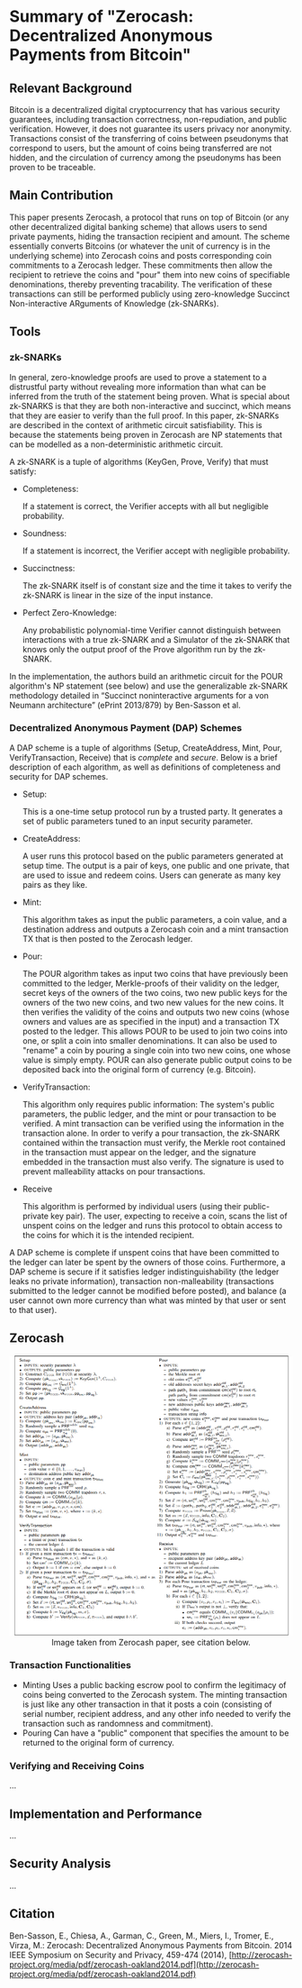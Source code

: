 # Summary of "Zerocash: Decentralized Anonymous Payments from Bitcoin"

## Relevant Background

Bitcoin is a decentralized digital cryptocurrency that has various security guarantees, including transaction correctness, non-repudiation, and public verification. However, it does not guarantee its users privacy nor anonymity. Transactions consist of the transferring of coins between pseudonyms that correspond to users, but the amount of coins being transferred are not hidden, and the circulation of currency among the pseudonyms has been proven to be traceable.

## Main Contribution

This paper presents Zerocash, a protocol that runs on top of Bitcoin (or any other decentralized digital banking scheme) that allows users to send private payments, hiding the transaction recipient and amount. The scheme essentially converts Bitcoins (or whatever the unit of currency is in the underlying scheme) into Zerocash coins and posts corresponding coin commitments to a Zerocash ledger. These commitments then allow the recipient to retrieve the coins and "pour" them into new coins of specifiable denominations, thereby preventing tracability. The verification of these transactions can still be performed publicly using zero-knowledge Succinct Non-interactive ARguments of Knowledge (zk-SNARKs).

## Tools

### zk-SNARKs

In general, zero-knowledge proofs are used to prove a statement to a distrustful party without revealing more information than what can be inferred from the truth of the statement being proven. What is special about zk-SNARKS is that they are both non-interactive and succinct, which means that they are easier to verify than the full proof. In this paper, zk-SNARKs are described in the context of arithmetic circuit satisfiability. This is because the statements being proven in Zerocash are NP statements that can be modelled as a non-deterministic arithmetic circuit.

A zk-SNARK is a tuple of algorithms (KeyGen, Prove, Verify) that must satisfy:

* Completeness:

  If a statement is correct, the Verifier accepts with all but negligible probability.
* Soundness:

  If a statement is incorrect, the Verifier accept with negligible probability.
* Succinctness:

  The zk-SNARK itself is of constant size and the time it takes to verify the zk-SNARK is linear in the size of the input instance.
* Perfect Zero-Knowledge:

  Any probabilistic polynomial-time Verifier cannot distinguish between interactions with a true zk-SNARK and a Simulator of the zk-SNARK that knows only the output proof of the Prove algorithm run by the zk-SNARK.

In the implementation, the authors build an arithmetic circuit for the POUR algorithm's NP statement (see below) and use the generalizable zk-SNARK methodology detailed in “Succinct noninteractive arguments for a von Neumann architecture” (ePrint 2013/879) by Ben-Sasson et al.

### Decentralized Anonymous Payment (DAP) Schemes

A DAP scheme is a tuple of algorithms (Setup, CreateAddress, Mint, Pour, VerifyTransaction, Receive) that is _complete_ and _secure_. Below is a brief description of each algorithm, as well as definitions of completeness and security for DAP schemes.

* Setup:

  This is a one-time setup protocol run by a trusted party. It generates a set of public parameters tuned to an input security parameter.
* CreateAddress:

  A user runs this protocol based on the public parameters generated at setup time. The output is a pair of keys, one public and one private, that are used to issue and redeem coins. Users can generate as many key pairs as they like.
* Mint:

  This algorithm takes as input the public parameters, a coin value, and a destination address and outputs a Zerocash coin and a mint transaction TX that is then posted to the Zerocash ledger.
* Pour:

  The POUR algorithm takes as input two coins that have previously been committed to the ledger, Merkle-proofs of their validity on the ledger, secret keys of the owners of the two coins, two new public keys for the owners of the two new coins, and two new values for the new coins. It then verifies the validity of the coins and outputs two new coins (whose owners and values are as specified in the input) and a transaction TX posted to the ledger. This allows POUR to be used to join two coins into one, or split a coin into smaller denominations. It can also be used to "rename" a coin by pouring a single coin into two new coins, one whose value is simply empty. POUR can also generate public output coins to be deposited back into the original form of currency (e.g. Bitcoin).
* VerifyTransaction:

  This algorithm only requires public information: The system's public parameters, the public ledger, and the mint or pour transaction to be verified. A mint transaction can be verified using the information in the transaction alone. In order to verify a pour transaction, the zk-SNARK contained within the transaction must verify, the Merkle root contained in the transaction must appear on the ledger, and the signature embedded in the transaction must also verify. The signature is used to prevent malleability attacks on pour transactions.
* Receive

  This algorithm is performed by individual users (using their public-private key pair). The user, expecting to receive a coin, scans the list of unspent coins on the ledger and runs this protocol to obtain access to the coins for which it is the intended recipient.

A DAP scheme is complete if unspent coins that have been committed to the ledger can later be spent by the owners of those coins. Furthermore, a DAP scheme is secure if it satisfies ledger indistinguishability (the ledger leaks no private information), transaction non-malleability (transactions submitted to the ledger cannot be modified before posted), and balance (a user cannot own more currency than what was minted by that user or sent to that user).

## Zerocash

<p align="center">
  <img width="650" src="https://github.com/TalleyAmir/Annotated-Bibliographies/blob/master/Cryptography-and-Computer-Security/Multi-Party-Computation/images/zerocash-protocols.png?raw=true"></br>
  Image taken from Zerocash paper, see citation below.
</p>

### Transaction Functionalities

* Minting
  Uses a public backing escrow pool to confirm the legitimacy of coins being converted to the Zerocash system. The minting transaction is just like any other transaction in that it posts a coin (consisting of serial number, recipient address, and any other info needed to verify the transaction such as randomness and commitment).
* Pouring
  Can have a "public" component that specifies the amount to be returned to the original form of currency.

### Verifying and Receiving Coins

...

## Implementation and Performance

...

## Security Analysis

...

## Citation

Ben-Sasson, E., Chiesa, A., Garman, C., Green, M., Miers, I., Tromer, E., Virza, M.: Zerocash: Decentralized Anonymous Payments from Bitcoin. 2014 IEEE Symposium on Security and Privacy, 459-474 (2014), [http://zerocash-project.org/media/pdf/zerocash-oakland2014.pdf](http://zerocash-project.org/media/pdf/zerocash-oakland2014.pdf)
